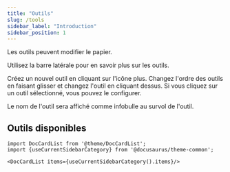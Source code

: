 ```yaml
---
title: "Outils"
slug: /tools
sidebar_label: "Introduction"
sidebar_position: 1
---
```



Les outils peuvent modifier le papier.

Utilisez la barre latérale pour en savoir plus sur les outils.

Créez un nouvel outil en cliquant sur l'icône plus. Changez l'ordre des outils en faisant glisser et changez l'outil en cliquant dessus. Si vous cliquez sur un outil sélectionné, vous pouvez le configurer.

Le nom de l'outil sera affiché comme infobulle au survol de l'outil.

## Outils disponibles

```mdx-code-block
import DocCardList from '@theme/DocCardList';
import {useCurrentSidebarCategory} from '@docusaurus/theme-common';

<DocCardList items={useCurrentSidebarCategory().items}/>
```
